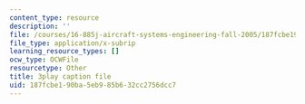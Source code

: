 ```yaml
---
content_type: resource
description: ''
file: /courses/16-885j-aircraft-systems-engineering-fall-2005/187fcbe190ba5eb985b632cc2756dcc7_OksC02Xqe7Q.vtt
file_type: application/x-subrip
learning_resource_types: []
ocw_type: OCWFile
resourcetype: Other
title: 3play caption file
uid: 187fcbe1-90ba-5eb9-85b6-32cc2756dcc7
---
```

